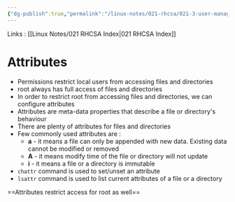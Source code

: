 ```yaml
---
{"dg-publish":true,"permalink":"/linux-notes/021-rhcsa/021-3-user-management/021-3-6-7-3-attributes/"}
---
```


Links : [[Linux Notes/021 RHCSA Index\|021 RHCSA Index]]

# Attributes

- Permissions restrict local users from accessing files and directories 
- root always has full access of files and directories
- In order to restrict root from accessing files and directories, we can configure attributes
- Attributes are meta-data properties that describe a file or directory's behaviour
- There are plenty of attributes for files and directories
- Few commonly used attributes are :
	- **a** - it means a file can only be appended with new data. Existing data cannot be modified or removed
	- **A** - it means modify time of the file or directory will not update
	- **i** - it means a file or a directory is immutable
- `chattr` command is used to set/unset an attribute
- `lsattr` command is used to list current attributes of a file or a directory

==Attributes restrict access for root as well==